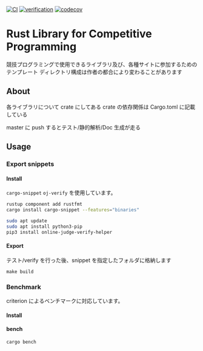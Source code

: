 [![CI](https://github.com/katandps/rust_lib_for_comp/actions/workflows/rust.yml/badge.svg?branch=master)](https://github.com/katandps/rust_lib_for_comp/actions/workflows/rust.yml)
[![verification](https://img.shields.io/badge/Doc-GitHubPages-brightgreen)](https://library.katand.net/)
[![codecov](https://codecov.io/gh/katandps/rust_lib_for_comp/graph/badge.svg?token=MQ3QNO200B)](https://codecov.io/gh/katandps/rust_lib_for_comp)

# Rust Library for Competitive Programming

競技プログラミングで使用できるライブラリ及び、各種サイトに参加するためのテンプレート
ディレクトリ構成は作者の都合により変わることがあります

## About

各ライブラリについて crate にしてある
crate の依存関係は Cargo.toml に記載している

master に push するとテスト/静的解析/Doc 生成が走る

## Usage

### Export snippets

#### Install

`cargo-snippet` `oj-verify` を使用しています。

```sh
rustup component add rustfmt
cargo install cargo-snippet --features="binaries"
```

```sh
sudo apt update
sudo apt install python3-pip
pip3 install online-judge-verify-helper
```

#### Export

テスト/verify を行った後、snippet を指定したフォルダに格納します

```
make build
```

### Benchmark

criterion によるベンチマークに対応しています。

#### Install

#### bench

```
cargo bench
```
